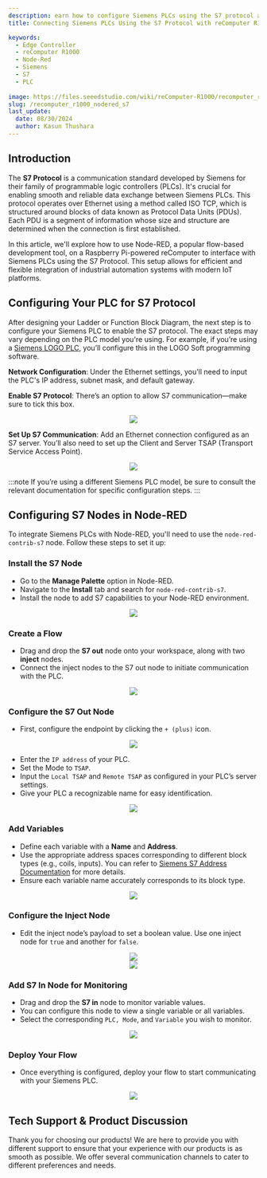 ```yaml
---
description: earn how to configure Siemens PLCs using the S7 protocol and integrate them with Node-RED on a Raspberry Pi-powered reComputer for efficient edge computing. Discover step-by-step guidance on setting up S7 nodes, creating flows, and monitoring PLC variables.
title: Connecting Siemens PLCs Using the S7 Protocol with reComputer R1000

keywords:
  - Edge Controller
  - reComputer R1000
  - Node-Red
  - Siemens
  - S7
  - PLC
  
image: https://files.seeedstudio.com/wiki/reComputer-R1000/recomputer_r_images/01.png
slug: /recomputer_r1000_nodered_s7
last_update:
  date: 08/30/2024
  author: Kasun Thushara
---
```


## Introduction

The **S7 Protocol** is a communication standard developed by Siemens for their family of programmable logic controllers (PLCs). It's crucial for enabling smooth and reliable data exchange between Siemens PLCs. This protocol operates over Ethernet using a method called ISO TCP, which is structured around blocks of data known as Protocol Data Units (PDUs). Each PDU is a segment of information whose size and structure are determined when the connection is first established.

In this article, we'll explore how to use Node-RED, a popular flow-based development tool, on a Raspberry Pi-powered reComputer to interface with Siemens PLCs using the S7 Protocol. This setup allows for efficient and flexible integration of industrial automation systems with modern IoT platforms.

## Configuring Your PLC for S7 Protocol

After designing your Ladder or Function Block Diagram, the next step is to configure your Siemens PLC to enable the S7 protocol. The exact steps may vary depending on the PLC model you're using. For example, if you’re using a [Siemens LOGO PLC](https://www.siemens.com/global/en/products/automation/systems/industrial/plc/logo.html), you’ll configure this in the LOGO Soft programming software.

**Network Configuration**: Under the Ethernet settings, you'll need to input the PLC's IP address, subnet mask, and default gateway.

**Enable S7 Protocol**: There’s an option to allow S7 communication—make sure to tick this box.

<center><img width={600} src="https://files.seeedstudio.com/wiki/reComputer-R1000/nodered/logo1.PNG" /></center>

**Set Up S7 Communication**: Add an Ethernet connection configured as an S7 server. You’ll also need to set up the Client and Server TSAP (Transport Service Access Point).

<center><img width={400} src="https://files.seeedstudio.com/wiki/reComputer-R1000/nodered/logo2.PNG" /></center>

:::note
If you’re using a different Siemens PLC model, be sure to consult the relevant documentation for specific configuration steps.
:::

## Configuring S7 Nodes in Node-RED

To integrate Siemens PLCs with Node-RED, you'll need to use the `node-red-contrib-s7` node. Follow these steps to set it up:

### Install the S7 Node

- Go to the **Manage Palette** option in Node-RED.
- Navigate to the **Install** tab and search for `node-red-contrib-s7`.
- Install the node to add S7 capabilities to your Node-RED environment.

<center><img width={600} src="https://files.seeedstudio.com/wiki/reComputer-R1000/nodered/nodered_s7.PNG" /></center>

### Create a Flow

- Drag and drop the **S7 out** node onto your workspace, along with two **inject** nodes.
- Connect the inject nodes to the S7 out node to initiate communication with the PLC.

<center><img width={600} src="https://files.seeedstudio.com/wiki/reComputer-R1000/nodered/s7_out.PNG" /></center>

### Configure the S7 Out Node

- First, configure the endpoint by clicking the `+ (plus)` icon.

<center><img width={600} src="https://files.seeedstudio.com/wiki/reComputer-R1000/nodered/editS7.PNG" /></center>

- Enter the `IP address` of your PLC.
- Set the Mode to `TSAP`.
- Input the `Local TSAP` and `Remote TSAP` as configured in your PLC’s server settings.
- Give your PLC a recognizable name for easy identification.

<center><img width={600} src="https://files.seeedstudio.com/wiki/reComputer-R1000/nodered/LOGO_endpoint.PNG" /></center>

### Add Variables

- Define each variable with a **Name** and **Address**.
- Use the appropriate address spaces corresponding to different block types (e.g., coils, inputs). You can refer to [Siemens S7 Address Documentation](https://www.winccoa.com/documentation/WinCCOA/3.18/en_US/S7_Driver/topics/s7_address.html) for more details.
- Ensure each variable name accurately corresponds to its block type.

<center><img width={600} src="https://files.seeedstudio.com/wiki/reComputer-R1000/nodered/logo_variables.PNG" /></center>

### Configure the Inject Node

- Edit the inject node’s payload to set a boolean value. Use one inject node for `true` and another for `false`.

<center><img width={500} height={300} src="https://files.seeedstudio.com/wiki/reComputer-R1000/nodered/true.PNG" /></center>
<center><img width={500} height={300} src="https://files.seeedstudio.com/wiki/reComputer-R1000/nodered/false.PNG" /></center>

### Add S7 In Node for Monitoring

- Drag and drop the **S7 in** node to monitor variable values.
- You can configure this node to view a single variable or all variables.
- Select the corresponding `PLC, Mode`, and `Variable` you wish to monitor.

<center><img width={600} src="https://files.seeedstudio.com/wiki/reComputer-R1000/nodered/s7_in.PNG" /></center>

### Deploy Your Flow

- Once everything is configured, deploy your flow to start communicating with your Siemens PLC.

<center><img width={600} src="https://files.seeedstudio.com/wiki/reComputer-R1000/nodered/final.PNG" /></center>

## Tech Support & Product Discussion

Thank you for choosing our products! We are here to provide you with different support to ensure that your experience with our products is as smooth as possible. We offer several communication channels to cater to different preferences and needs.

<div class="button_tech_support_container">
<a href="https://forum.seeedstudio.com/" class="button_forum"></a>
<a href="https://www.seeedstudio.com/contacts" class="button_email"></a>
</div>

<div class="button_tech_support_container">
<a href="https://discord.gg/eWkprNDMU7" class="button_discord"></a>
<a href="https://github.com/Seeed-Studio/wiki-documents/discussions/69" class="button_discussion"></a>
</div>
